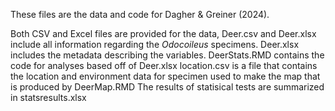 These files are the data and code for Dagher & Greiner (2024).

Both CSV and Excel files are provided for the data, Deer.csv and Deer.xlsx include all information regarding the _Odocoileus_ specimens. Deer.xlsx includes the metadata describing the variables.
DeerStats.RMD contains the code for analyses based off of Deer.xlsx
location.csv is a file that contains the location and environment data for specimen used to make the map that is produced by DeerMap.RMD
The results of statisical tests are summarized in statsresults.xlsx
